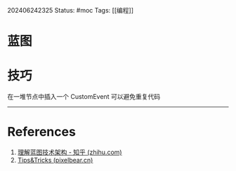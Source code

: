 202406242325
Status: #moc
Tags: [[编程]]
# 蓝图
# 技巧
在一堆节点中插入一个 CustomEvent 可以避免重复代码

---
# References
1. [理解蓝图技术架构 - 知乎 (zhihu.com)](https://zhuanlan.zhihu.com/p/92268112)
2. [Tips&Tricks (pixelbear.cn)](https://bp.pixelbear.cn/tips)